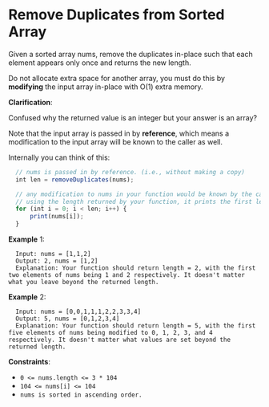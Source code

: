 # Remove Duplicates from Sorted Array

Given a sorted array nums, remove the duplicates in-place such that each element
appears only once and returns the new length.

Do not allocate extra space for another array, you must do this by **modifying**
the input array in-place with O(1) extra memory.

**Clarification**:

Confused why the returned value is an integer but your answer is an array?

Note that the input array is passed in by **reference**, which means a
modification to the input array will be known to the caller as well.

Internally you can think of this:

```javascript
  // nums is passed in by reference. (i.e., without making a copy)
  int len = removeDuplicates(nums);

  // any modification to nums in your function would be known by the caller.
  // using the length returned by your function, it prints the first len elements.
  for (int i = 0; i < len; i++) {
      print(nums[i]);
  }
```

**Example** 1:

```
  Input: nums = [1,1,2]
  Output: 2, nums = [1,2]
  Explanation: Your function should return length = 2, with the first two elements of nums being 1 and 2 respectively. It doesn't matter what you leave beyond the returned length.
```

**Example** 2:

```
  Input: nums = [0,0,1,1,1,2,2,3,3,4]
  Output: 5, nums = [0,1,2,3,4]
  Explanation: Your function should return length = 5, with the first five elements of nums being modified to 0, 1, 2, 3, and 4 respectively. It doesn't matter what values are set beyond the returned length.
```

**Constraints**:

- `0 <= nums.length <= 3 * 104`
- `104 <= nums[i] <= 104`
- `nums is sorted in ascending order.`
